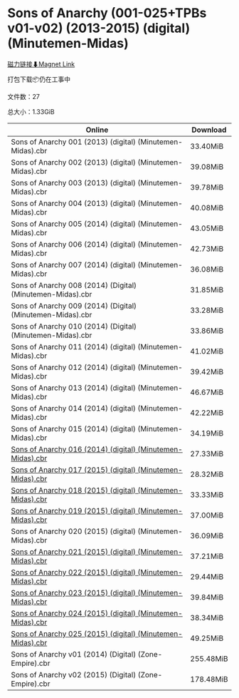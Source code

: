 # Sons of Anarchy (001-025+TPBs v01-v02) (2013-2015) (digital) (Minutemen-Midas)

[磁力链接⬇Magnet Link](magnet:?xt=urn:btih:ff36b3146df8e5726faeef4c975c94361596a26d&dn=Sons%20of%20Anarchy%20%28001-025%2BTPBs%20v01-v02%29%20%282013-2015%29%20%28digital%29%20%28Minutemen-Midas%29)

打包下载📦仍在工事中

文件数：27

总大小：1.33GiB

Online | Download
--- | ---
Sons of Anarchy 001 (2013) (digital) (Minutemen-Midas).cbr | 33.40MiB
Sons of Anarchy 002 (2013) (digital) (Minutemen-Midas).cbr | 39.08MiB
Sons of Anarchy 003 (2013) (digital) (Minutemen-Midas).cbr | 39.78MiB
Sons of Anarchy 004 (2013) (digital) (Minutemen-Midas).cbr | 40.08MiB
Sons of Anarchy 005 (2014) (digital) (Minutemen-Midas).cbr | 43.05MiB
Sons of Anarchy 006 (2014) (digital) (Minutemen-Midas).cbr | 42.73MiB
Sons of Anarchy 007 (2014) (digital) (Minutemen-Midas).cbr | 36.08MiB
Sons of Anarchy 008 (2014) (Digital) (Minutemen-Midas).cbr | 31.85MiB
Sons of Anarchy 009 (2014) (Digital) (Minutemen-Midas).cbr | 33.28MiB
Sons of Anarchy 010 (2014) (Digital) (Minutemen-Midas).cbr | 33.86MiB
Sons of Anarchy 011 (2014) (digital) (Minutemen-Midas).cbr | 41.02MiB
Sons of Anarchy 012 (2014) (digital) (Minutemen-Midas).cbr | 39.42MiB
Sons of Anarchy 013 (2014) (digital) (Minutemen-Midas).cbr | 46.67MiB
Sons of Anarchy 014 (2014) (digital) (Minutemen-Midas).cbr | 42.22MiB
Sons of Anarchy 015 (2014) (digital) (Minutemen-Midas).cbr | 34.19MiB
[Sons of Anarchy 016 (2014) (digital) (Minutemen-Midas).cbr](https://github.com/alicewish/markdown/blob/master/comic/Sons-of-Anarchy-016-2014-digital-Minutemen-Midas-cbr.md) | 27.33MiB
[Sons of Anarchy 017 (2015) (digital) (Minutemen-Midas).cbr](https://github.com/alicewish/markdown/blob/master/comic/Sons-of-Anarchy-017-2015-digital-Minutemen-Midas-cbr.md) | 28.32MiB
[Sons of Anarchy 018 (2015) (digital) (Minutemen-Midas).cbr](https://github.com/alicewish/markdown/blob/master/comic/Sons-of-Anarchy-018-2015-digital-Minutemen-Midas-cbr.md) | 33.33MiB
[Sons of Anarchy 019 (2015) (digital) (Minutemen-Midas).cbr](https://github.com/alicewish/markdown/blob/master/comic/Sons-of-Anarchy-019-2015-digital-Minutemen-Midas-cbr.md) | 37.00MiB
Sons of Anarchy 020 (2015) (digital) (Minutemen-Midas).cbr | 36.09MiB
[Sons of Anarchy 021 (2015) (digital) (Minutemen-Midas).cbr](https://github.com/alicewish/markdown/blob/master/comic/Sons-of-Anarchy-021-2015-digital-Minutemen-Midas-cbr.md) | 37.21MiB
[Sons of Anarchy 022 (2015) (digital) (Minutemen-Midas).cbr](https://github.com/alicewish/markdown/blob/master/comic/Sons-of-Anarchy-022-2015-digital-Minutemen-Midas-cbr.md) | 29.44MiB
[Sons of Anarchy 023 (2015) (digital) (Minutemen-Midas).cbr](https://github.com/alicewish/markdown/blob/master/comic/Sons-of-Anarchy-023-2015-digital-Minutemen-Midas-cbr.md) | 39.84MiB
[Sons of Anarchy 024 (2015) (digital) (Minutemen-Midas).cbr](https://github.com/alicewish/markdown/blob/master/comic/Sons-of-Anarchy-024-2015-digital-Minutemen-Midas-cbr.md) | 38.34MiB
[Sons of Anarchy 025 (2015) (digital) (Minutemen-Midas).cbr](https://github.com/alicewish/markdown/blob/master/comic/Sons-of-Anarchy-025-2015-digital-Minutemen-Midas-cbr.md) | 49.25MiB
Sons of Anarchy v01 (2014) (Digital) (Zone-Empire).cbr | 255.48MiB
Sons of Anarchy v02 (2015) (Digital) (Zone-Empire).cbr | 178.48MiB